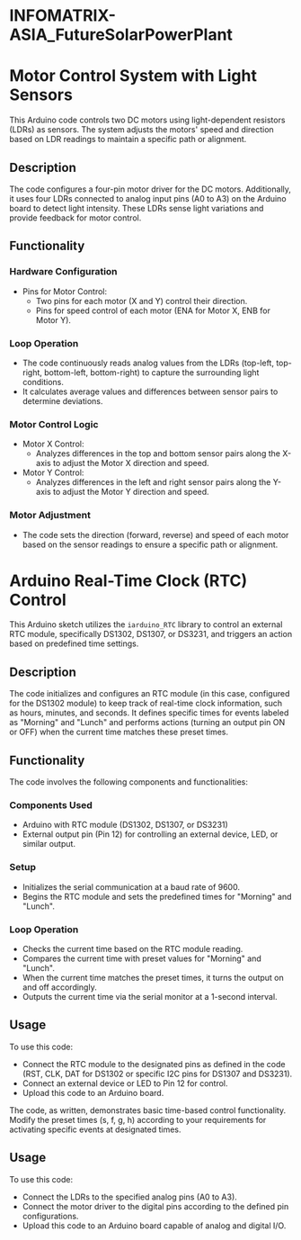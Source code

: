 # INFOMATRIX-ASIA_FutureSolarPowerPlant
# Motor Control System with Light Sensors

This Arduino code controls two DC motors using light-dependent resistors (LDRs) as sensors. The system adjusts the motors' speed and direction based on LDR readings to maintain a specific path or alignment.

## Description

The code configures a four-pin motor driver for the DC motors. Additionally, it uses four LDRs connected to analog input pins (A0 to A3) on the Arduino board to detect light intensity. These LDRs sense light variations and provide feedback for motor control.

## Functionality

### Hardware Configuration
- Pins for Motor Control:
  - Two pins for each motor (X and Y) control their direction.
  - Pins for speed control of each motor (ENA for Motor X, ENB for Motor Y).

### Loop Operation
- The code continuously reads analog values from the LDRs (top-left, top-right, bottom-left, bottom-right) to capture the surrounding light conditions.
- It calculates average values and differences between sensor pairs to determine deviations.

### Motor Control Logic
- Motor X Control:
  - Analyzes differences in the top and bottom sensor pairs along the X-axis to adjust the Motor X direction and speed.
- Motor Y Control:
  - Analyzes differences in the left and right sensor pairs along the Y-axis to adjust the Motor Y direction and speed.

### Motor Adjustment
- The code sets the direction (forward, reverse) and speed of each motor based on the sensor readings to ensure a specific path or alignment.

# Arduino Real-Time Clock (RTC) Control

This Arduino sketch utilizes the `iarduino_RTC` library to control an external RTC module, specifically DS1302, DS1307, or DS3231, and triggers an action based on predefined time settings.

## Description

The code initializes and configures an RTC module (in this case, configured for the DS1302 module) to keep track of real-time clock information, such as hours, minutes, and seconds. It defines specific times for events labeled as "Morning" and "Lunch" and performs actions (turning an output pin ON or OFF) when the current time matches these preset times.

## Functionality

The code involves the following components and functionalities:

### Components Used
- Arduino with RTC module (DS1302, DS1307, or DS3231)
- External output pin (Pin 12) for controlling an external device, LED, or similar output.

### Setup
- Initializes the serial communication at a baud rate of 9600.
- Begins the RTC module and sets the predefined times for "Morning" and "Lunch".

### Loop Operation
- Checks the current time based on the RTC module reading.
- Compares the current time with preset values for "Morning" and "Lunch".
- When the current time matches the preset times, it turns the output on and off accordingly.
- Outputs the current time via the serial monitor at a 1-second interval.

## Usage

To use this code:
- Connect the RTC module to the designated pins as defined in the code (RST, CLK, DAT for DS1302 or specific I2C pins for DS1307 and DS3231).
- Connect an external device or LED to Pin 12 for control.
- Upload this code to an Arduino board.

The code, as written, demonstrates basic time-based control functionality. Modify the preset times (s, f, g, h) according to your requirements for activating specific events at designated times.
## Usage

To use this code:
- Connect the LDRs to the specified analog pins (A0 to A3).
- Connect the motor driver to the digital pins according to the defined pin configurations.
- Upload this code to an Arduino board capable of analog and digital I/O.
